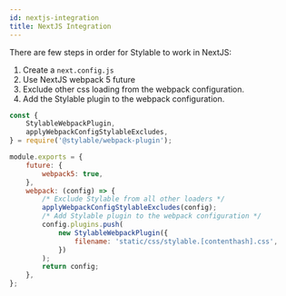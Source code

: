 ```yaml
---
id: nextjs-integration
title: NextJS Integration
---
```


There are few steps in order for Stylable to work in NextJS:

1. Create a `next.config.js`
2. Use NextJS webpack 5 future
3. Exclude other css loading from the webpack configuration.
4. Add the Stylable plugin to the webpack configuration.

```js
const {
    StylableWebpackPlugin,
    applyWebpackConfigStylableExcludes,
} = require('@stylable/webpack-plugin');

module.exports = {
    future: {
        webpack5: true,
    },
    webpack: (config) => {
        /* Exclude Stylable from all other loaders */
        applyWebpackConfigStylableExcludes(config);
        /* Add Stylable plugin to the webpack configuration */
        config.plugins.push(
            new StylableWebpackPlugin({
                filename: 'static/css/stylable.[contenthash].css',
            })
        );
        return config;
    },
};
```
